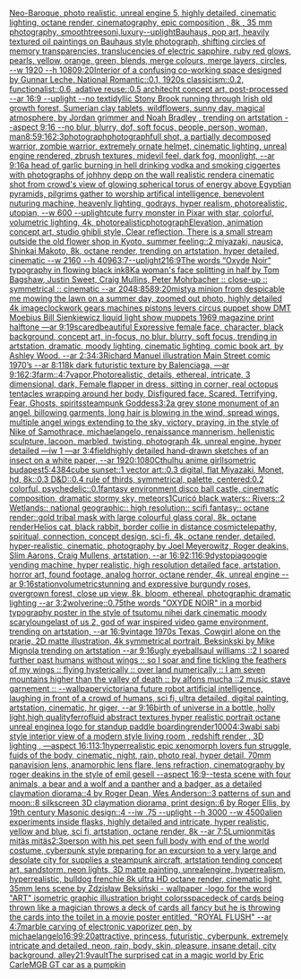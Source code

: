 [Neo-Baroque, photo realistic, unreal engine 5, highly detailed, cinematic lighting, octane render, cinematography, epic composition , 8k , 35 mm photography, smooth](https://www.ebank.nz/aiartgenerator?category=Neo-Baroque%2C%2520photo%2520realistic%2C%2520unreal%2520engine%25205%2C%2520highly%2520detailed%2C%2520cinematic%2520lighting%2C%2520octane%2520render%2C%2520cinematography%2C%2520epic%2520composition%2520%2C%25208k%2520%2C%252035%2520mm%2520photography%2C%2520smooth)[trees](https://www.ebank.nz/aiartgenerator?category=trees)[oni,luxury](https://www.ebank.nz/aiartgenerator?category=oni%2Cluxury)[--uplight](https://www.ebank.nz/aiartgenerator?category=--uplight)[Bauhaus, pop art, heavily textured oil paintings on Bauhaus style photograph, shifting circles of memory transparencies, translucencies of electric sapphire, ruby red glows, pearls, yellow, orange, green, blends, merge colours, merge layers, circles, --w 1920 --h 1080](https://www.ebank.nz/aiartgenerator?category=Bauhaus%2C%2520pop%2520art%2C%2520heavily%2520textured%2520oil%2520paintings%2520on%2520Bauhaus%2520style%2520photograph%2C%2520shifting%2520circles%2520of%2520memory%2520transparencies%2C%2520translucencies%2520of%2520electric%2520sapphire%2C%2520ruby%2520red%2520glows%2C%2520pearls%2C%2520yellow%2C%2520orange%2C%2520green%2C%2520blends%2C%2520merge%2520colours%2C%2520merge%2520layers%2C%2520circles%2C%2520--w%25201920%2520--h%25201080)[9:20](https://www.ebank.nz/aiartgenerator?category=9%3A20)[Interior of a confusing co-working space designed by Gunnar Leche, National Romantic::0.1, 1920s classicism::0.2, functionalist::0.6, adative reuse::0.5 architecht concept art, post-processed  --ar 16:9 --uplight --no text](https://www.ebank.nz/aiartgenerator?category=Interior%2520of%2520a%2520confusing%2520co-working%2520space%2520designed%2520by%2520Gunnar%2520Leche%2C%2520National%2520Romantic%3A%3A0.1%2C%25201920s%2520classicism%3A%3A0.2%2C%2520functionalist%3A%3A0.6%2C%2520adative%2520reuse%3A%3A0.5%2520architecht%2520concept%2520art%2C%2520post-processed%2520%2520--ar%252016%3A9%2520--uplight%2520--no%2520text)[idyllic Stony Brook running through Irish old growth forest, Sumerian clay tablets, wildflowers, sunny day, magical atmosphere, by Jordan grimmer and Noah Bradley , trending on artstation --aspect 9:16 --no blur, blurry, dof, soft focus, people, person, woman, man](https://www.ebank.nz/aiartgenerator?category=idyllic%2520Stony%2520Brook%2520running%2520through%2520Irish%2520old%2520growth%2520forest%2C%2520Sumerian%2520clay%2520tablets%2C%2520wildflowers%2C%2520sunny%2520day%2C%2520magical%2520atmosphere%2C%2520by%2520Jordan%2520grimmer%2520and%2520Noah%2520Bradley%2520%2C%2520trending%2520on%2520artstation%2520--aspect%25209%3A16%2520--no%2520blur%2C%2520blurry%2C%2520dof%2C%2520soft%2520focus%2C%2520people%2C%2520person%2C%2520woman%2C%2520man)[8:5](https://www.ebank.nz/aiartgenerator?category=8%3A5)[9:16](https://www.ebank.nz/aiartgenerator?category=9%3A16)[2:3](https://www.ebank.nz/aiartgenerator?category=2%3A3)[photograph](https://www.ebank.nz/aiartgenerator?category=photograph)[photograph](https://www.ebank.nz/aiartgenerator?category=photograph)[full shot, a partially decomposed warrior, zombie warrior, extremely ornate helmet, cinematic lighting, unreal engine rendered, zbrush textures, midevil feel, dark fog, moonlight, --ar 9:16](https://www.ebank.nz/aiartgenerator?category=full%2520shot%2C%2520a%2520partially%2520decomposed%2520warrior%2C%2520zombie%2520warrior%2C%2520extremely%2520ornate%2520helmet%2C%2520cinematic%2520lighting%2C%2520unreal%2520engine%2520rendered%2C%2520zbrush%2520textures%2C%2520midevil%2520feel%2C%2520dark%2520fog%2C%2520moonlight%2C%2520--ar%25209%3A16)[a head of garlic burning in hell drinking vodka and smoking ciggertes with photographs of johhny depp on the wall realistic render](https://www.ebank.nz/aiartgenerator?category=a%2520head%2520of%2520garlic%2520burning%2520in%2520hell%2520drinking%2520vodka%2520and%2520smoking%2520ciggertes%2520with%2520photographs%2520of%2520johhny%2520depp%2520on%2520the%2520wall%2520realistic%2520render)[a cinematic shot from crowd's view of glowing spherical torus of energy above Egyptian pyramids, pilgrims gather to worship artifical intelligence, benevolent nuturing machine, heavenly lighting, godrays, hyper realism, photorealistic, utopian, --w 600 --uplight](https://www.ebank.nz/aiartgenerator?category=a%2520cinematic%2520shot%2520from%2520crowd%27s%2520view%2520of%2520glowing%2520spherical%2520torus%2520of%2520energy%2520above%2520Egyptian%2520pyramids%2C%2520pilgrims%2520gather%2520to%2520worship%2520artifical%2520intelligence%2C%2520benevolent%2520nuturing%2520machine%2C%2520heavenly%2520lighting%2C%2520godrays%2C%2520hyper%2520realism%2C%2520photorealistic%2C%2520utopian%2C%2520--w%2520600%2520--uplight)[cute furry monster in Pixar with star, colorful, volumetric lighting, 4k, photorealistic](https://www.ebank.nz/aiartgenerator?category=cute%2520furry%2520monster%2520in%2520Pixar%2520with%2520star%2C%2520colorful%2C%2520volumetric%2520lighting%2C%25204k%2C%2520photorealistic)[photograph](https://www.ebank.nz/aiartgenerator?category=photograph)[Elevation, animation concept art, studio ghibli style, Clear reflection, There is a small stream outside the old flower shop in Kyoto, summer feeling::2 miyazaki, nausica, Shinkai Makoto, 8k, octane render, trending on artstation, hyper detailed, cinematic --w 2160  --h 4096](https://www.ebank.nz/aiartgenerator?category=Elevation%2C%2520animation%2520concept%2520art%2C%2520studio%2520ghibli%2520style%2C%2520Clear%2520reflection%2C%2520There%2520is%2520a%2520small%2520stream%2520outside%2520the%2520old%2520flower%2520shop%2520in%2520Kyoto%2C%2520summer%2520feeling%3A%3A2%2520miyazaki%2C%2520nausica%2C%2520Shinkai%2520Makoto%2C%25208k%2C%2520octane%2520render%2C%2520trending%2520on%2520artstation%2C%2520hyper%2520detailed%2C%2520cinematic%2520--w%25202160%2520%2520--h%25204096)[3:7](https://www.ebank.nz/aiartgenerator?category=3%3A7)[--uplight](https://www.ebank.nz/aiartgenerator?category=--uplight)[2](https://www.ebank.nz/aiartgenerator?category=2)[16:9](https://www.ebank.nz/aiartgenerator?category=16%3A9)[The words “Oxyde Noir” typography in flowing black ink](https://www.ebank.nz/aiartgenerator?category=The%2520words%2520%E2%80%9COxyde%2520Noir%E2%80%9D%2520typography%2520in%2520flowing%2520black%2520ink)[8K](https://www.ebank.nz/aiartgenerator?category=8K)[a woman's face splitting in half by Tom Bagshaw, Justin Sweet, Craig Mullins, Peter Mohrbacher :: close-up :: symmetrical :: cinematic --ar 2048:858](https://www.ebank.nz/aiartgenerator?category=a%2520woman%27s%2520face%2520splitting%2520in%2520half%2520by%2520Tom%2520Bagshaw%2C%2520Justin%2520Sweet%2C%2520Craig%2520Mullins%2C%2520Peter%2520Mohrbacher%2520%3A%3A%2520close-up%2520%3A%3A%2520symmetrical%2520%3A%3A%2520cinematic%2520--ar%25202048%3A858)[9:20](https://www.ebank.nz/aiartgenerator?category=9%3A20)[misty](https://www.ebank.nz/aiartgenerator?category=misty)[a minion from despicable me mowing the lawn on a summer day, zoomed out photo, highly detailed 4k image](https://www.ebank.nz/aiartgenerator?category=a%2520minion%2520from%2520despicable%2520me%2520mowing%2520the%2520lawn%2520on%2520a%2520summer%2520day%2C%2520zoomed%2520out%2520photo%2C%2520highly%2520detailed%25204k%2520image)[clockwork gears machines pistons levers circus puppet show DMT  Moebius Bill Sienkiewicz liquid light show muppets 1969 magazine print halftone —ar 9:19](https://www.ebank.nz/aiartgenerator?category=clockwork%2520gears%2520machines%2520pistons%2520levers%2520circus%2520puppet%2520show%2520DMT%2520%2520Moebius%2520Bill%2520Sienkiewicz%2520liquid%2520light%2520show%2520muppets%25201969%2520magazine%2520print%2520halftone%2520%E2%80%94ar%25209%3A19)[scared](https://www.ebank.nz/aiartgenerator?category=scared)[beautiful Expressive female face, character, black background, concept art, in-focus, no blur, blurry, soft focus, trending in artstation, dramatic, moody lighting, cinematic lighting, comic book art, by Ashley Wood. --ar 2:3](https://www.ebank.nz/aiartgenerator?category=beautiful%2520Expressive%2520female%2520face%2C%2520character%2C%2520black%2520background%2C%2520concept%2520art%2C%2520in-focus%2C%2520no%2520blur%2C%2520blurry%2C%2520soft%2520focus%2C%2520trending%2520in%2520artstation%2C%2520dramatic%2C%2520moody%2520lighting%2C%2520cinematic%2520lighting%2C%2520comic%2520book%2520art%2C%2520by%2520Ashley%2520Wood.%2520--ar%25202%3A3)[4:3](https://www.ebank.nz/aiartgenerator?category=4%3A3)[Richard Manuel illustration Main Street comic 1970’s --ar 8:11](https://www.ebank.nz/aiartgenerator?category=Richard%2520Manuel%2520illustration%2520Main%2520Street%2520comic%25201970%E2%80%99s%2520--ar%25208%3A11)[8k dark futuristic texture by Balenciaga, —ar 9:16](https://www.ebank.nz/aiartgenerator?category=8k%2520dark%2520futuristic%2520texture%2520by%2520Balenciaga%2C%2520%E2%80%94ar%25209%3A16)[2:3](https://www.ebank.nz/aiartgenerator?category=2%3A3)[farm::](https://www.ebank.nz/aiartgenerator?category=farm%3A%3A)[4:7](https://www.ebank.nz/aiartgenerator?category=4%3A7)[vapor,](https://www.ebank.nz/aiartgenerator?category=vapor%2C)[Photorealistic, details, ethereal, intricate, 3 dimensional, dark, Female flapper in dress, sitting in corner, real octopus tentacles wrapping around her body, Disfigured face. Scared. Terrifying, Fear, Ghosts, spirits](https://www.ebank.nz/aiartgenerator?category=Photorealistic%2C%2520details%2C%2520ethereal%2C%2520intricate%2C%25203%2520dimensional%2C%2520dark%2C%2520Female%2520flapper%2520in%2520dress%2C%2520sitting%2520in%2520corner%2C%2520real%2520octopus%2520tentacles%2520wrapping%2520around%2520her%2520body%2C%2520Disfigured%2520face.%2520Scared.%2520Terrifying%2C%2520Fear%2C%2520Ghosts%2C%2520spirits)[steampunk Goddess](https://www.ebank.nz/aiartgenerator?category=steampunk%2520Goddess)[3:2](https://www.ebank.nz/aiartgenerator?category=3%3A2)[a grey stone monument of an angel, billowing garments, long hair is blowing in the wind, spread wings, multiple angel wings extending to the sky, victory, praying, in the style of Nike of Samothrace, michaelangelo, renaissance mannerism, hellenistic sculpture, lacoon, marbled, twisting, photograph 4k, unreal engine, hyper detailed —iw 1 —ar 3:4](https://www.ebank.nz/aiartgenerator?category=a%2520grey%2520stone%2520monument%2520of%2520an%2520angel%2C%2520billowing%2520garments%2C%2520long%2520hair%2520is%2520blowing%2520in%2520the%2520wind%2C%2520spread%2520wings%2C%2520multiple%2520angel%2520wings%2520extending%2520to%2520the%2520sky%2C%2520victory%2C%2520praying%2C%2520in%2520the%2520style%2520of%2520Nike%2520of%2520Samothrace%2C%2520michaelangelo%2C%2520renaissance%2520mannerism%2C%2520hellenistic%2520sculpture%2C%2520lacoon%2C%2520marbled%2C%2520twisting%2C%2520photograph%25204k%2C%2520unreal%2520engine%2C%2520hyper%2520detailed%2520%E2%80%94iw%25201%2520%E2%80%94ar%25203%3A4)[field](https://www.ebank.nz/aiartgenerator?category=field)[highly detailed hand-drawn sketches of an insect on a white paper, --ar 1920:1080](https://www.ebank.nz/aiartgenerator?category=highly%2520detailed%2520hand-drawn%2520sketches%2520of%2520an%2520insect%2520on%2520a%2520white%2520paper%2C%2520--ar%25201920%3A1080)[Cthulhu anime girl](https://www.ebank.nz/aiartgenerator?category=Cthulhu%2520anime%2520girl)[Isometric budapest](https://www.ebank.nz/aiartgenerator?category=Isometric%2520budapest)[5:4](https://www.ebank.nz/aiartgenerator?category=5%3A4)[384](https://www.ebank.nz/aiartgenerator?category=384)[cube sunset::1 vector art::0.3 digital, flat Miyazaki, Monet, hd, 8k::0.3 D&D::0.4 rule of thirds, symmetrical, palette, centered:0.2 colorful, psychedelic::0.1](https://www.ebank.nz/aiartgenerator?category=cube%2520sunset%3A%3A1%2520vector%2520art%3A%3A0.3%2520digital%2C%2520flat%2520Miyazaki%2C%2520Monet%2C%2520hd%2C%25208k%3A%3A0.3%2520D%26D%3A%3A0.4%2520rule%2520of%2520thirds%2C%2520symmetrical%2C%2520palette%2C%2520centered%3A0.2%2520colorful%2C%2520psychedelic%3A%3A0.1)[fantasy environment disco ball castle, cinematic composition, dramatic stormy sky, meteors](https://www.ebank.nz/aiartgenerator?category=fantasy%2520environment%2520disco%2520ball%2520castle%2C%2520cinematic%2520composition%2C%2520dramatic%2520stormy%2520sky%2C%2520meteors)[1](https://www.ebank.nz/aiartgenerator?category=1)[Curicó black waters:: Rivers::2 Wetlands:: national geographic:: high resolution:: scifi fantasy:: octane render::](https://www.ebank.nz/aiartgenerator?category=Curic%C3%B3%2520black%2520waters%3A%3A%2520Rivers%3A%3A2%2520Wetlands%3A%3A%2520national%2520geographic%3A%3A%2520high%2520resolution%3A%3A%2520scifi%2520fantasy%3A%3A%2520octane%2520render%3A%3A)[gold tribal mask  with large colourful glass coral, 8k, octane render](https://www.ebank.nz/aiartgenerator?category=gold%2520tribal%2520mask%2520%2520with%2520large%2520colourful%2520glass%2520coral%2C%25208k%2C%2520octane%2520render)[Helios cat, black rabbit, border collie in distance cosmic](https://www.ebank.nz/aiartgenerator?category=Helios%2520cat%2C%2520black%2520rabbit%2C%2520border%2520collie%2520in%2520distance%2520cosmic)[telepathy, spiritual, connection, concept design, sci-fi, 4k, octane render, detailed, hyper-realistic, cinematic, photography by Joel Meyerowitz, Roger deakins, Slim Aarons, Craig Mullens, artstation, --ar 16:9](https://www.ebank.nz/aiartgenerator?category=telepathy%2C%2520spiritual%2C%2520connection%2C%2520concept%2520design%2C%2520sci-fi%2C%25204k%2C%2520octane%2520render%2C%2520detailed%2C%2520hyper-realistic%2C%2520cinematic%2C%2520photography%2520by%2520Joel%2520Meyerowitz%2C%2520Roger%2520deakins%2C%2520Slim%2520Aarons%2C%2520Craig%2520Mullens%2C%2520artstation%2C%2520--ar%252016%3A9)[2:1](https://www.ebank.nz/aiartgenerator?category=2%3A1)[16:9](https://www.ebank.nz/aiartgenerator?category=16%3A9)[dystopia](https://www.ebank.nz/aiartgenerator?category=dystopia)[googie vending machine, hyper realistic, high resolution detailed face, artstation, horror art, found footage, analog horror, octane render, 4k, unreal engine --ar 9:16](https://www.ebank.nz/aiartgenerator?category=googie%2520vending%2520machine%2C%2520hyper%2520realistic%2C%2520high%2520resolution%2520detailed%2520face%2C%2520artstation%2C%2520horror%2520art%2C%2520found%2520footage%2C%2520analog%2520horror%2C%2520octane%2520render%2C%25204k%2C%2520unreal%2520engine%2520--ar%25209%3A16)[station](https://www.ebank.nz/aiartgenerator?category=station)[volumetric](https://www.ebank.nz/aiartgenerator?category=volumetric)[stunning and expressive burgundy roses, overgrown forest, close up view, 8k, bloom, ethereal, photographic dramatic lighting --ar 3:2](https://www.ebank.nz/aiartgenerator?category=stunning%2520and%2520expressive%2520burgundy%2520roses%2C%2520overgrown%2520forest%2C%2520close%2520up%2520view%2C%25208k%2C%2520bloom%2C%2520ethereal%2C%2520photographic%2520dramatic%2520lighting%2520--ar%25203%3A2)[wolverine](https://www.ebank.nz/aiartgenerator?category=wolverine)[::0.75](https://www.ebank.nz/aiartgenerator?category=%3A%3A0.75)[the words "OXYDE NOIR" in a morbid typography poster in the style of tsutomu nihei dark cinematic moody scary](https://www.ebank.nz/aiartgenerator?category=the%2520words%2520%22OXYDE%2520NOIR%22%2520in%2520a%2520morbid%2520typography%2520poster%2520in%2520the%2520style%2520of%2520tsutomu%2520nihei%2520dark%2520cinematic%2520moody%2520scary)[lounge](https://www.ebank.nz/aiartgenerator?category=lounge)[last of us 2, god of war inspired video game environment, trending on artstation, --ar 16:9](https://www.ebank.nz/aiartgenerator?category=last%2520of%2520us%25202%2C%2520god%2520of%2520war%2520inspired%2520video%2520game%2520environment%2C%2520trending%2520on%2520artstation%2C%2520--ar%252016%3A9)[vintage 1970s Texas, Cowgirl alone on the prarie, 2D matte illustration, 4k symmetrical portrait, Beksinkski by Mike Mignola trending on artstation --ar 9:16](https://www.ebank.nz/aiartgenerator?category=vintage%25201970s%2520Texas%2C%2520Cowgirl%2520alone%2520on%2520the%2520prarie%2C%25202D%2520matte%2520illustration%2C%25204k%2520symmetrical%2520portrait%2C%2520Beksinkski%2520by%2520Mike%2520Mignola%2520trending%2520on%2520artstation%2520--ar%25209%3A16)[ugly eyeball](https://www.ebank.nz/aiartgenerator?category=ugly%2520eyeball)[saul williams ::2  I soared further past humans without wings :: so I soar and fine tickling the feathers of my wings :: flying hysterically :: over land numerically :: I am seven mountains higher than the valley of death :: by alfons mucha ::2 music stave garnement :: --wallpaper](https://www.ebank.nz/aiartgenerator?category=saul%2520williams%2520%3A%3A2%2520%2520I%2520soared%2520further%2520past%2520humans%2520without%2520wings%2520%3A%3A%2520so%2520I%2520soar%2520and%2520fine%2520tickling%2520the%2520feathers%2520of%2520my%2520wings%2520%3A%3A%2520flying%2520hysterically%2520%3A%3A%2520over%2520land%2520numerically%2520%3A%3A%2520I%2520am%2520seven%2520mountains%2520higher%2520than%2520the%2520valley%2520of%2520death%2520%3A%3A%2520by%2520alfons%2520mucha%2520%3A%3A2%2520music%2520stave%2520garnement%2520%3A%3A%2520--wallpaper)[victorian](https://www.ebank.nz/aiartgenerator?category=victorian)[a future robot artificial intelligence, laughing in front of a crowd of humans, sci fi, ultra detailed, digital painting, artstation, cinematic, hr giger, --ar 9:16](https://www.ebank.nz/aiartgenerator?category=a%2520future%2520robot%2520artificial%2520intelligence%2C%2520laughing%2520in%2520front%2520of%2520a%2520crowd%2520of%2520humans%2C%2520sci%2520fi%2C%2520ultra%2520detailed%2C%2520digital%2520painting%2C%2520artstation%2C%2520cinematic%2C%2520hr%2520giger%2C%2520--ar%25209%3A16)[birth of universe in a bottle,,holly light,high quality](https://www.ebank.nz/aiartgenerator?category=birth%2520of%2520universe%2520in%2520a%2520bottle%2C%2Cholly%2520light%2Chigh%2520quality)[ferrofluid abstract textures hyper realistic portrait octane unreal engine](https://www.ebank.nz/aiartgenerator?category=ferrofluid%2520abstract%2520textures%2520hyper%2520realistic%2520portrait%2520octane%2520unreal%2520engine)[a logo for standup paddle boarding](https://www.ebank.nz/aiartgenerator?category=a%2520logo%2520for%2520standup%2520paddle%2520boarding)[render](https://www.ebank.nz/aiartgenerator?category=render)[1000](https://www.ebank.nz/aiartgenerator?category=1000)[4:3](https://www.ebank.nz/aiartgenerator?category=4%3A3)[wabi sabi style interior view of a modern style living room , redshift render , 3D lighting , —aspect 16:11](https://www.ebank.nz/aiartgenerator?category=wabi%2520sabi%2520style%2520interior%2520view%2520of%2520a%2520modern%2520style%2520living%2520room%2520%2C%2520redshift%2520render%2520%2C%25203D%2520lighting%2520%2C%2520%E2%80%94aspect%252016%3A11)[3:1](https://www.ebank.nz/aiartgenerator?category=3%3A1)[hyperrealistic epic xenomorph lovers fun struggle, fuids of the body, cinematic, night, rain, photo real, hyper detail, 70mm panavision lens, anamorphic lens flare, lens refraction, cinematography by roger deakins in the style of emil gesell --aspect 16:9](https://www.ebank.nz/aiartgenerator?category=hyperrealistic%2520epic%2520xenomorph%2520lovers%2520fun%2520struggle%2C%2520fuids%2520of%2520the%2520body%2C%2520cinematic%2C%2520night%2C%2520rain%2C%2520photo%2520real%2C%2520hyper%2520detail%2C%252070mm%2520panavision%2520lens%2C%2520anamorphic%2520lens%2520flare%2C%2520lens%2520refraction%2C%2520cinematography%2520by%2520roger%2520deakins%2520in%2520the%2520style%2520of%2520emil%2520gesell%2520--aspect%252016%3A9)[--test](https://www.ebank.nz/aiartgenerator?category=--test)[a scene with four animals, a bear and a wolf and a panther and a badger, as a detailed claymation diorama::4 by Roger Dean, Wes Anderson::3 patterns of sun and moon::8 silkscreen 3D claymation diorama, print design::6 by Roger Ellis, by 19th century Masonic design::4 --iw .75 --uplight --h 3000 --w 4500](https://www.ebank.nz/aiartgenerator?category=a%2520scene%2520with%2520four%2520animals%2C%2520a%2520bear%2520and%2520a%2520wolf%2520and%2520a%2520panther%2520and%2520a%2520badger%2C%2520as%2520a%2520detailed%2520claymation%2520diorama%3A%3A4%2520by%2520Roger%2520Dean%2C%2520Wes%2520Anderson%3A%3A3%2520patterns%2520of%2520sun%2520and%2520moon%3A%3A8%2520silkscreen%25203D%2520claymation%2520diorama%2C%2520print%2520design%3A%3A6%2520by%2520Roger%2520Ellis%2C%2520by%252019th%2520century%2520Masonic%2520design%3A%3A4%2520--iw%2520.75%2520--uplight%2520--h%25203000%2520--w%25204500)[alien experiments inside flasks, highly detailed and intricate, hyper realistic, yellow and blue, sci fi, artstation, octane render, 8k --ar 7:5](https://www.ebank.nz/aiartgenerator?category=alien%2520experiments%2520inside%2520flasks%2C%2520highly%2520detailed%2520and%2520intricate%2C%2520hyper%2520realistic%2C%2520yellow%2520and%2520blue%2C%2520sci%2520fi%2C%2520artstation%2C%2520octane%2520render%2C%25208k%2520--ar%25207%3A5)[Lumion](https://www.ebank.nz/aiartgenerator?category=Lumion)[mitäs mitäs mitäs](https://www.ebank.nz/aiartgenerator?category=mit%C3%A4s%2520mit%C3%A4s%2520mit%C3%A4s)[2:3](https://www.ebank.nz/aiartgenerator?category=2%3A3)[person with his pet seen full body with end of the world costume, cyberpunk style preparing for an excursion to a very large and desolate city for supplies a steampunk aircraft,  artstation tending concept art, sandstorm, neon lights,  3D matte painting, unrealengine, hyperrealism, hyperrealistic, bulldog frenchie  8k ultra HD octane render,  cinematic light, 35mm lens  scene by Zdzisław Beksiński - wallpaper -](https://www.ebank.nz/aiartgenerator?category=person%2520with%2520his%2520pet%2520seen%2520full%2520body%2520with%2520end%2520of%2520the%2520world%2520costume%2C%2520cyberpunk%2520style%2520preparing%2520for%2520an%2520excursion%2520to%2520a%2520very%2520large%2520and%2520desolate%2520city%2520for%2520supplies%2520a%2520steampunk%2520aircraft%2C%2520%2520artstation%2520tending%2520concept%2520art%2C%2520sandstorm%2C%2520neon%2520lights%2C%2520%25203D%2520matte%2520painting%2C%2520unrealengine%2C%2520hyperrealism%2C%2520hyperrealistic%2C%2520bulldog%2520frenchie%2520%25208k%2520ultra%2520HD%2520octane%2520render%2C%2520%2520cinematic%2520light%2C%252035mm%2520lens%2520%2520scene%2520by%2520Zdzis%C5%82aw%2520Beksi%C5%84ski%2520-%2520wallpaper%2520-)[logo for the word "ART" isometric graphic illustration bright colors](https://www.ebank.nz/aiartgenerator?category=logo%2520for%2520the%2520word%2520%22ART%22%2520isometric%2520graphic%2520illustration%2520bright%2520colors)[space](https://www.ebank.nz/aiartgenerator?category=space)[deck of cards being thrown like a magician throws a deck of cards all fancy but he is throwing the cards into the toilet in a movie poster entitled, "ROYAL FLUSH"  --ar 4:7](https://www.ebank.nz/aiartgenerator?category=deck%2520of%2520cards%2520being%2520thrown%2520like%2520a%2520magician%2520throws%2520a%2520deck%2520of%2520cards%2520all%2520fancy%2520but%2520he%2520is%2520throwing%2520the%2520cards%2520into%2520the%2520toilet%2520in%2520a%2520movie%2520poster%2520entitled%2C%2520%22ROYAL%2520FLUSH%22%2520%2520--ar%25204%3A7)[marble carving of electronic vaporizer pen, by michaelangelo](https://www.ebank.nz/aiartgenerator?category=marble%2520carving%2520of%2520electronic%2520vaporizer%2520pen%2C%2520by%2520michaelangelo)[16:9](https://www.ebank.nz/aiartgenerator?category=16%3A9)[9:20](https://www.ebank.nz/aiartgenerator?category=9%3A20)[attractive, princess, futuristic, cyberpunk, extremely intricate and detailed, neon, rain, body, skin, pleasure, insane detail, city background, alley](https://www.ebank.nz/aiartgenerator?category=attractive%2C%2520princess%2C%2520futuristic%2C%2520cyberpunk%2C%2520extremely%2520intricate%2520and%2520detailed%2C%2520neon%2C%2520rain%2C%2520body%2C%2520skin%2C%2520pleasure%2C%2520insane%2520detail%2C%2520city%2520background%2C%2520alley)[21:9](https://www.ebank.nz/aiartgenerator?category=21%3A9)[vault](https://www.ebank.nz/aiartgenerator?category=vault)[The surprised cat in a magic world by Eric Carle](https://www.ebank.nz/aiartgenerator?category=The%2520surprised%2520cat%2520in%2520a%2520magic%2520world%2520by%2520Eric%2520Carle)[MGB GT car  as a pumpkin](https://www.ebank.nz/aiartgenerator?category=MGB%2520GT%2520car%2520%2520as%2520a%2520pumpkin)
